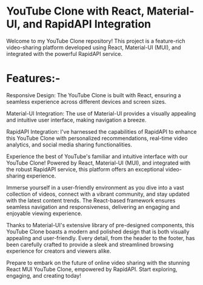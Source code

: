 # YouTube Clone with React, Material-UI, and RapidAPI Integration


Welcome to my YouTube Clone repository! This project is a feature-rich video-sharing platform developed using React, Material-UI (MUI), and integrated with the powerful RapidAPI service.

# Features:-
Responsive Design: The YouTube Clone is built with React, ensuring a seamless experience across different devices and screen sizes.

Material-UI Integration: The use of Material-UI provides a visually appealing and intuitive user interface, making navigation a breeze.

RapidAPI Integration: I've harnessed the capabilities of RapidAPI to enhance this YouTube Clone with personalized recommendations, real-time video analytics, and social media sharing functionalities.

Experience the best of YouTube's familiar and intuitive interface with our YouTube Clone! Powered by React, Material-UI (MUI), and integrated with the robust RapidAPI service, this platform offers an exceptional video-sharing experience.

Immerse yourself in a user-friendly environment as you dive into a vast collection of videos, connect with a vibrant community, and stay updated with the latest content trends. The React-based framework ensures seamless navigation and responsiveness, delivering an engaging and enjoyable viewing experience.

Thanks to Material-UI's extensive library of pre-designed components, this YouTube Clone boasts a modern and polished design that is both visually appealing and user-friendly. Every detail, from the header to the footer, has been carefully crafted to provide a sleek and streamlined browsing experience for creators and viewers alike.

Prepare to embark on the future of online video sharing with the stunning React MUI YouTube Clone, empowered by RapidAPI. Start exploring, engaging, and creating today!


